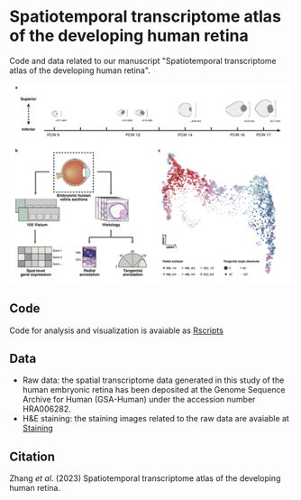 # Spatiotemporal transcriptome atlas of the developing human retina
Code and data related to our manuscript "Spatiotemporal transcriptome atlas of the developing human retina".

![Fig. 1 - Overview](overview.png)

## Code
Code for analysis and visualization is avaiable as [Rscripts](Rscripts)

## Data
* Raw data: the spatial transcriptome data generated in this study of the human embryonic retina has been deposited at the Genome Sequence Archive for Human (GSA-Human) under the accession number HRA006282.
* H&E staining: the staining images related to the raw data are avaiable at [Staining](Staining)

## Citation
Zhang *et al*. (2023) Spatiotemporal transcriptome atlas of the developing human retina.
